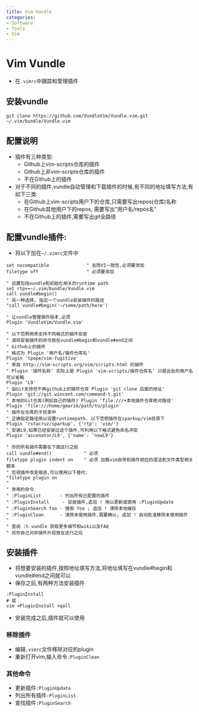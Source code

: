 ```yaml
---
title: Vim Vundle
categories:
- Software
- Tools
- Vim
---
```

# Vim Vundle

- 在`.vimrc`中跟踪和管理插件

## 安装vundle

```
git clone https://github.com/VundleVim/Vundle.vim.git ~/.vim/bundle/Vundle.vim
```

## 配置说明

- 插件有三种类型:
    - Github上vim-scripts仓库的插件
    - Github上非vim-scripts仓库的插件
    - 不在Github上的插件
- 对于不同的插件,vundle自动管理和下载插件的时候,有不同的地址填写方法,有如下三类:
    - 在Github上vim-scripts用户下的仓库,只需要写出repos(仓库)名称
    - 在Github其他用户下的repos, 需要写出"用户名/repos名"
    - 不在Github上的插件,需要写出git全路径

## 配置vundle插件:

- 将以下加在`~/.vimrc`文件中

```
set nocompatible              " 去除VI一致性,必须要添加
filetype off                  " 必须要添加

" 设置包括vundle和初始化相关的runtime path
set rtp+=~/.vim/bundle/Vundle.vim
call vundle#begin()
" 另一种选择, 指定一个vundle安装插件的路径
"call vundle#begin('~/some/path/here')

" 让vundle管理插件版本,必须
Plugin 'VundleVim/Vundle.vim'

" 以下范例用来支持不同格式的插件安装
" 请将安装插件的命令放在vundle#begin和vundle#end之间
" Github上的插件
" 格式为 Plugin '用户名/插件仓库名'
Plugin 'tpope/vim-fugitive'
" 来自 http://vim-scripts.org/vim/scripts.html 的插件
" Plugin '插件名称' 实际上是 Plugin 'vim-scripts/插件仓库名' 只是此处的用户名可以省略
Plugin 'L9'
" 由Git支持但不再github上的插件仓库 Plugin 'git clone 后面的地址'
Plugin 'git://git.wincent.com/command-t.git'
" 本地的Git仓库(例如自己的插件) Plugin 'file:///+本地插件仓库绝对路径'
Plugin 'file:///home/gmarik/path/to/plugin'
" 插件在仓库的子目录中
" 正确指定路径用以设置runtimepath. 以下范例插件在sparkup/vim目录下
Plugin 'rstacruz/sparkup', {'rtp': 'vim/'}
" 安装L9,如果已经安装过这个插件,可利用以下格式避免命名冲突
Plugin 'ascenator/L9', {'name': 'newL9'}

" 你的所有插件需要在下面这行之前
call vundle#end()            " 必须
filetype plugin indent on    " 必须 加载vim自带和插件相应的语法和文件类型相关脚本
" 忽视插件改变缩进,可以使用以下替代:
"filetype plugin on
"
" 常用的命令
" :PluginList       - 列出所有已配置的插件
" :PluginInstall  	 - 安装插件,追加 ! 用以更新或使用 :PluginUpdate
" :PluginSearch foo - 搜索 foo ; 追加 ! 清除本地缓存
" :PluginClean      - 清除未使用插件,需要确认; 追加 ! 自动批准移除未使用插件
"
" 查阅 :h vundle 获取更多细节和wiki以及FAQ
" 将你自己对非插件片段放在这行之后
```

## 安装插件

- 将想要安装的插件,按照地址填写方法,将地址填写在vundle#begin和vundle#end之间就可以
- 保存之后,有两种方法安装插件

```
:PluginInstall
# 或
vim +PluginInstall +qall
```

- 安装完成之后,插件就可以使用

### 移除插件

- 编辑`.vimrc`文件移除对应的plugin
- 重新打开vim,输入命令`:PluginClean`

### 其他命令

- 更新插件`:PluginUpdate`
- 列出所有插件`:PluginList`
- 查找插件`:PluginSearch`

